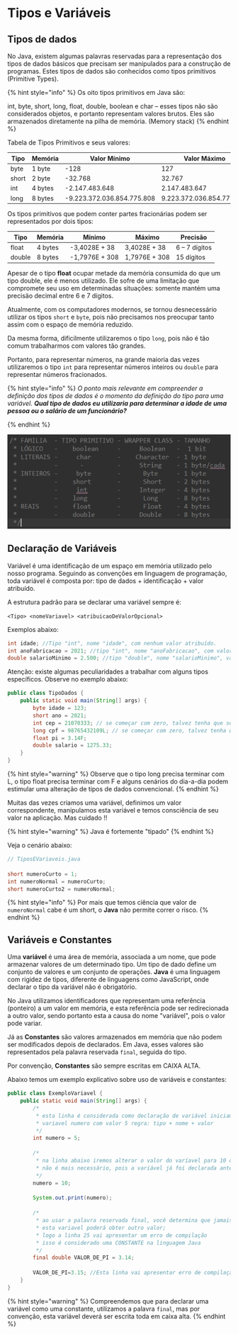 # Tipos e Variáveis

## Tipos de dados

No Java, existem algumas palavras reservadas para a representação dos tipos de dados básicos que precisam ser manipulados para a construção de programas. Estes tipos de dados são conhecidos como tipos primitivos (Primitive Types).

{% hint style="info" %}
Os oito tipos primitivos em Java são:

&#x20;int, byte, short, long, float, double, boolean e char – esses tipos não são considerados objetos,  e portanto representam valores brutos. Eles são armazenados diretamente na pilha de memória. (Memory stack)
{% endhint %}

Tabela de Tipos Primitivos e seus valores:

| Tipo  | Memória | Valor Mínimo               | Valor Máximo              |
| ----- | ------- | -------------------------- | ------------------------- |
| byte  | 1 byte  | -128                       | 127                       |
| short | 2 byte  | -32.768                    | 32.767                    |
| int   | 4 bytes | -2.147.483.648             | 2.147.483.647             |
| long  | 8 bytes | -9.223.372.036.854.775.808 | 9.223.372.036.854.775.807 |



Os tipos primitivos que podem conter partes fracionárias podem ser representados por dois tipos:

| Tipo   | Memória | Mínimo         | Máximo        | Precisão      |
| ------ | ------- | -------------- | ------------- | ------------- |
| float  | 4 bytes | -3,4028E + 38  | 3,4028E + 38  | 6 – 7 dígitos |
| double | 8 bytes | -1,7976E + 308 | 1,7976E + 308 | 15 dígitos    |

Apesar de o tipo **float** ocupar metade da memória consumida do que um tipo double, ele é menos utilizado. Ele sofre de uma limitação que compromete seu uso em determinadas situações: somente mantém uma precisão decimal entre 6 e 7 dígitos.

Atualmente, com os computadores modernos, se tornou desnecessário utilizar os tipos `short` e `byte`, pois não precisamos nos preocupar tanto assim com o espaço de memória reduzido.&#x20;

Da mesma forma, dificilmente utilizaremos o tipo `long`, pois não é tão comum trabalharmos com valores tão grandes.&#x20;

Portanto, para representar números, na grande maioria das vezes utilizaremos o tipo `int` para representar números inteiros ou `double`  para representar números fracionados.&#x20;

{% hint style="info" %}
_O ponto mais relevante em compreender a definição dos tipos de dados é o momento da definição do tipo para uma variável. **Qual tipo de dados eu utilizaria para determinar a idade de uma pessoa ou o salário de um funcionário?**_


{% endhint %}

![Tabela criada pela minha aluna Priscilla Aniboleti - Github - Pripii](<../assets/image (10).png>)

## Declaração de Variáveis

Variável é uma identificação de um espaço em memória utilizado pelo nosso programa. Seguindo as convenções em linguagem de programação, toda variável é composta por: tipo de dados + identificação + valor atribuído.

A estrutura padrão para se declarar uma variável sempre é:

`<Tipo> <nomeVariavel> <atribuicaoDeValorOpcional>`

Exemplos abaixo:

```java
int idade; //Tipo "int", nome "idade", com nenhum valor atribuído. 
int anoFabricacao = 2021; //tipo "int", nome "anoFabricacao", com valor 2021.
double salarioMinimo = 2.500; //tipo "double", nome "salarioMinimo", valor 2.500.
```

Atenção: existe algumas peculiaridades a trabalhar com alguns tipos específicos. Observe no exemplo abaixo:&#x20;

```java
public class TipoDados {
	public static void main(String[] args) {
		byte idade = 123;
		short ano = 2021;
		int cep = 21070333; // se começar com zero, talvez tenha que ser outro tipo
		long cpf = 98765432109L; // se começar com zero, talvez tenha que ser outro tipo
		float pi = 3.14F;
		double salario = 1275.33;
	}
}
```

{% hint style="warning" %}
Observe que o tipo long precisa terminar com L, o tipo float precisa terminar com F e alguns cenários do dia-a-dia podem estimular uma alteração de tipos de dados convencional.
{% endhint %}

Muitas das vezes criamos uma variável, definimos um valor correspondente, manipulamos esta variável e temos consciência de seu valor na aplicação. Mas cuidado !!

{% hint style="warning" %}
Java é fortemente "tipado"
{% endhint %}

Veja o cenário abaixo:

```java
// TiposEVariaveis.java

short numeroCurto = 1;
int numeroNormal = numeroCurto;
short numeroCurto2 = numeroNormal;
```

{% hint style="info" %}
Por mais que temos ciência que valor de `numeroNormal` cabe é um short, o **Java** não permite correr o risco.
{% endhint %}

## Variáveis e Constantes

Uma **variável** é uma área de memória, associada a um nome, que pode armazenar valores de um determinado tipo. Um tipo de dado define um conjunto de valores e um conjunto de operações. **Java** é uma linguagem com rigidez de tipos, diferente de linguagens como JavaScript, onde declarar o tipo da variável não é obrigatório.&#x20;

No Java utilizamos identificadores que representam uma referência (ponteiro) a um valor em memória, e esta referência pode ser redirecionada a outro valor, sendo portanto esta a causa do nome "variável", pois o valor pode variar.&#x20;

Já as **Constantes** são valores armazenados em memória que não podem ser modificados depois de declarados. Em Java, esses valores são representados pela palavra reservada `final`, seguida do tipo.

Por convenção, **Constantes** são sempre escritas em CAIXA ALTA.

Abaixo temos um exemplo explicativo sobre uso de variáveis e constantes:

```java
public class ExemploVariavel {
	public static void main(String[] args) {
		/*
		 * esta linha é considerada como declaração de variável iniciamos a existência
		 * variavel numero com valor 5 regra: tipo + nome + valor
		 */
		int numero = 5;

		/*
		 * na linha abaixo iremos alterar o valor do varíavel para 10 observe que o tipo
		 * não é mais necessário, pois a variável já foi declarada anteriormente
		 */
		numero = 10;

		System.out.print(numero);
		
		/*
		 * ao usar a palavra reservada final, você determina que jamais
		 * esta variavel poderá obter outro valor;
		 * logo a linha 25 vai apresentar um erro de compilação
		 * isso é considerado uma CONSTANTE na linguagem Java
		 */
		final double VALOR_DE_PI = 3.14;
		
		VALOR_DE_PI=3.15; //Esta linha vai apresentar erro de compilação!
	}
}
```

{% hint style="warning" %}
Compreendemos que para declarar uma variável como uma constante, utilizamos a palavra `final`, mas por convenção, esta variável deverá ser escrita toda em caixa alta.&#x20;
{% endhint %}

